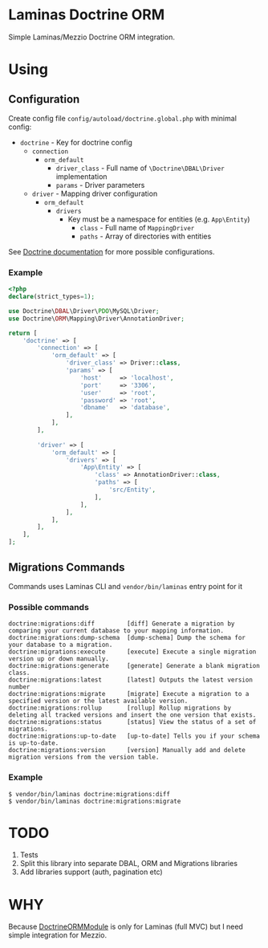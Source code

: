 # Laminas Doctrine ORM

Simple Laminas/Mezzio Doctrine ORM integration.

# Using

## Configuration

Create config file `config/autoload/doctrine.global.php` with minimal config:

* `doctrine` - Key for doctrine config
    * `connection`
        * `orm_default`
            * `driver_class` - Full name of `\Doctrine\DBAL\Driver` implementation
            * `params` - Driver parameters
    * `driver` - Mapping driver configuration
        * `orm_default`
            * `drivers`
                * Key must be a namespace for entities (e.g. `App\Entity`)
                    * `class` - Full name of `MappingDriver`
                    * `paths` - Array of directories with entities
                
See [Doctrine documentation](https://www.doctrine-project.org/projects/doctrine-dbal/en/2.7/reference/configuration.html)
for more possible configurations. 

### Example
```php
<?php
declare(strict_types=1);

use Doctrine\DBAL\Driver\PDO\MySQL\Driver;
use Doctrine\ORM\Mapping\Driver\AnnotationDriver;

return [
    'doctrine' => [
        'connection' => [
            'orm_default' => [
                'driver_class' => Driver::class,
                'params' => [
                    'host'     => 'localhost',
                    'port'     => '3306',
                    'user'     => 'root',
                    'password' => 'root',
                    'dbname'   => 'database',
                ],
            ],
        ],
        
        'driver' => [
            'orm_default' => [
                'drivers' => [
                    'App\Entity' => [
                        'class' => AnnotationDriver::class,
                        'paths' => [
                            'src/Entity',
                        ],
                    ],
                ],
            ],
        ],
    ],
];
```

## Migrations Commands

Commands uses Laminas CLI and `vendor/bin/laminas` entry point for it

### Possible commands
```
doctrine:migrations:diff         [diff] Generate a migration by comparing your current database to your mapping information.
doctrine:migrations:dump-schema  [dump-schema] Dump the schema for your database to a migration.
doctrine:migrations:execute      [execute] Execute a single migration version up or down manually.
doctrine:migrations:generate     [generate] Generate a blank migration class.
doctrine:migrations:latest       [latest] Outputs the latest version number
doctrine:migrations:migrate      [migrate] Execute a migration to a specified version or the latest available version.
doctrine:migrations:rollup       [rollup] Rollup migrations by deleting all tracked versions and insert the one version that exists.
doctrine:migrations:status       [status] View the status of a set of migrations.
doctrine:migrations:up-to-date   [up-to-date] Tells you if your schema is up-to-date.
doctrine:migrations:version      [version] Manually add and delete migration versions from the version table.
```

### Example
```
$ vendor/bin/laminas doctrine:migrations:diff
$ vendor/bin/laminas doctrine:migrations:migrate
```

# TODO

1. Tests
2. Split this library into separate DBAL, ORM and Migrations libraries
3. Add libraries support (auth, pagination etc)

# WHY

Because [DoctrineORMModule](https://github.com/doctrine/DoctrineORMModule/) is only for Laminas (full MVC) but I need
simple integration for Mezzio.
